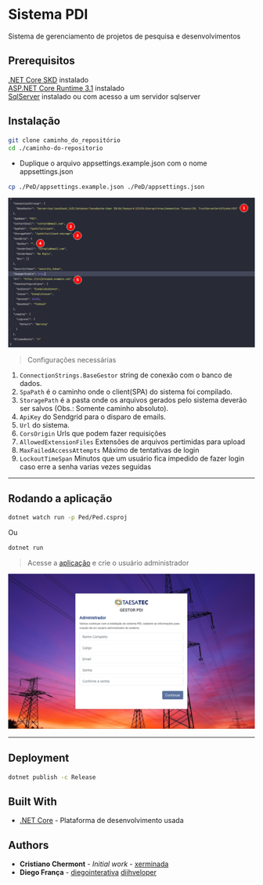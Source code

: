 # Sistema PDI

Sistema de gerenciamento de projetos de pesquisa e desenvolvimentos

## Prerequisitos

[.NET Core SKD](https://dotnet.microsoft.com/download) instalado\
[ASP.NET Core Runtime 3.1](https://dotnet.microsoft.com/download/dotnet/3.1) instalado\
[SqlServer](https://www.microsoft.com/pt-br/sql-server/sql-server-downloads) instalado ou com acesso a um servidor
sqlserver

## Instalação

```bash
git clone caminho_do_repositório
cd ./caminho-do-repositorio
```

- Duplique o arquivo appsettings.example.json com o nome appsettings.json

```bash
cp ./PeD/appsettings.example.json ./PeD/appsettings.json
```

![image](readme/appsettings.json.png)

> Configurações necessárias

1) `ConnectionStrings.BaseGestor` string de conexão com o banco de dados.
2) `SpaPath` é o caminho onde o client(SPA) do sistema foi compilado.
3) `StoragePath` é a pasta onde os arquivos gerados pelo sistema deverão ser salvos  (Obs.: Somente caminho absoluto).
4) `ApiKey` do Sendgrid para o disparo de emails.
5) `Url` do sistema.
6) `CorsOrigin` Urls que podem fazer requisições
7) `AllowedExtensionFiles` Extensões de arquivos pertimidas para upload
8) `MaxFailedAccessAttempts` Máximo de tentativas de login
9) `LockoutTimeSpan` Minutos que um usuário fica impedido de fazer login caso erre a senha varias vezes seguidas

---

## Rodando a aplicação

```bash
dotnet watch run -p Ped/Ped.csproj
```

Ou

```bash
dotnet run
```

> Acesse a [aplicação](http://localhost:5000) e crie o usuário administrador

![image](readme/criar-admin.png)

---

## Deployment

```bash
dotnet publish -c Release
```

## Built With

- [.NET Core](https://dotnet.microsoft.com/) - Plataforma de desenvolvimento usada

## Authors

- **Cristiano Chermont** - _Initial work_ - [xerminada](https://github.com/xerminada)
- **Diego França** - [diegointerativa](https://github.com/diegointerativa) [diihveloper](https://github.com/diihveloper)
